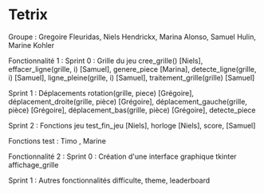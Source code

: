 # Tetrix

Groupe : Gregoire Fleuridas, Niels Hendrickx, Marina Alonso, Samuel Hulin, Marine Kohler

Fonctionnalité 1 :
  Sprint 0 : Grille du jeu
    cree_grille() [Niels], effacer_ligne(grille, i) [Samuel], genere_piece [Marina], detecte_ligne(grille, i) [Samuel], ligne_pleine(grille, i)  [Samuel], traitement_grille(grille) [Samuel]

  Sprint 1 : Déplacements
    rotation(grille, piece) [Grégoire], déplacement_droite(grille, pièce) [Grégoire], déplacement_gauche(grille, pièce) [Grégoire], déplacement_bas(grille, pièce) [Grégoire], detecte_piece

  Sprint 2 : Fonctions jeu
    test_fin_jeu [Niels], horloge [Niels], score, [Samuel]

  Fonctions test : Timo , Marine

Fonctionnalité 2 :
  Sprint 0 : Création d'une interface graphique tkinter
    affichage_grille

  Sprint 1 : Autres fonctionnalités
    difficulte, theme, leaderboard

